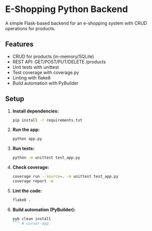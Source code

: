 # E-Shopping Python Backend

A simple Flask-based backend for an e-shopping system with CRUD operations for products.

## Features
- CRUD for products (in-memory/SQLite)
- REST API: GET/POST/PUT/DELETE /products
- Unit tests with unittest
- Test coverage with coverage.py
- Linting with flake8
- Build automation with PyBuilder

## Setup

1. **Install dependencies:**
   ```bash
   pip install -r requirements.txt
   ```

2. **Run the app:**
   ```bash
   python app.py
   ```

3. **Run tests:**
   ```bash
   python -m unittest test_app.py
   ```

4. **Check coverage:**
   ```bash
   coverage run --source=. -m unittest test_app.py
   coverage report -m
   ```

5. **Lint the code:**
   ```bash
   flake8 .
   ```

6. **Build automation (PyBuilder):**
   ```bash
   pyb clean install
   ``` # cursor-app
